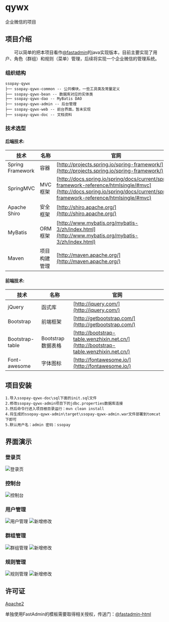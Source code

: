 # qywx
企业微信的项目

## 项目介绍

　　可以简单的把本项目看作[@fastadmin](https://gitee.com/karson/fastadmin)的java实现版本，目前主要实现了用户、角色（群组）和规则（菜单）管理，后续将实现一个企业微信的管理系统。

### 组织结构

```
ssopay-qywx
├── ssopay-qywx-common -- 公共模块，一些工具类及常量定义
├── ssopay-qywx-bean -- 数据库对应的实体类
├── ssopay-qywx-dao -- MyBatis DAO
├── ssopay-qywx-admin -- 后台管理
├── ssopay-qywx-web -- 前台界面，暂未实现
├── ssopay-qywx-doc -- 文档资料
```

### 技术选型

#### 后端技术:
技术 | 名称 | 官网
----|------|----
Spring Framework | 容器  | [http://projects.spring.io/spring-framework/](http://projects.spring.io/spring-framework/)
SpringMVC | MVC框架  | [http://docs.spring.io/spring/docs/current/spring-framework-reference/htmlsingle/#mvc](http://docs.spring.io/spring/docs/current/spring-framework-reference/htmlsingle/#mvc)
Apache Shiro | 安全框架  | [http://shiro.apache.org/](http://shiro.apache.org/)
MyBatis | ORM框架  | [http://www.mybatis.org/mybatis-3/zh/index.html](http://www.mybatis.org/mybatis-3/zh/index.html)
Maven | 项目构建管理  | [http://maven.apache.org/](http://maven.apache.org/)

#### 前端技术:
技术 | 名称 | 官网
----|------|----
jQuery | 函式库  | [http://jquery.com/](http://jquery.com/)
Bootstrap | 前端框架  | [http://getbootstrap.com/](http://getbootstrap.com/)
Bootstrap-table | Bootstrap数据表格  | [http://bootstrap-table.wenzhixin.net.cn/](http://bootstrap-table.wenzhixin.net.cn/)
Font-awesome | 字体图标  | [http://fontawesome.io/](http://fontawesome.io/)

## 项目安装
```
1.导入ssopay-qywx-doc\sql下面的init.sql文件
2.修改ssopay-qywx-admin项目下的jdbc.properties数据库连接
3.然后命令行进入项目根目录运行：mvn clean install
4.将生成的ssopay-qywx-admin\target\ssopay-qywx-admin.war文件部署到tomcat下即可
5.默认用户名：admin 密码：ssopay
```

## 界面演示
### 登录页
![登录页](https://raw.githubusercontent.com/liuyes/ssopay-qywx/master/snapshot/login.png "登录页")
### 控制台
![控制台](https://raw.githubusercontent.com/liuyes/ssopay-qywx/master/snapshot/1.png "控制台")
### 用户管理
![用户管理](https://raw.githubusercontent.com/liuyes/ssopay-qywx/master/snapshot/2.png "用户管理")
![新增修改](https://raw.githubusercontent.com/liuyes/ssopay-qywx/master/snapshot/add.png "新增修改")
### 群组管理
![群组管理](https://raw.githubusercontent.com/liuyes/ssopay-qywx/master/snapshot/3.png "群组管理")
![新增修改](https://raw.githubusercontent.com/liuyes/ssopay-qywx/master/snapshot/add2.png "新增修改")
### 规则管理
![规则管理](https://raw.githubusercontent.com/liuyes/ssopay-qywx/master/snapshot/4.png "规则管理")
![新增修改](https://raw.githubusercontent.com/liuyes/ssopay-qywx/master/snapshot/add3.png "新增修改")

## 许可证

[Apache2](LICENSE "Apache2")

单独使用FastAdmin的模板需要取得相关授权，传送门：[@fastadmin-html](https://gitee.com/karson/fastadmin-html)

